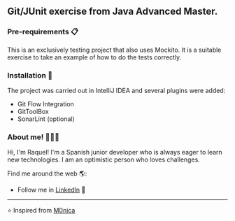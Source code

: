 ## Git/JUnit exercise from Java Advanced Master.

### Pre-requirements 📋
This is an exclusively testing project that also uses Mockito. It is a suitable exercise to take an example of how to do the tests correctly.

### Installation 🔧
The project was carried out in IntelliJ IDEA and several plugins were added:
+ Git Flow Integration
+ GitToolBox
+ SonarLint (optional)

### About me! 👩🏾‍💻  

Hi, I'm Raquel! I'm a Spanish junior developer who is always eager to learn new technologies. I am an optimistic person who loves challenges.

Find me around the web 🌎:
- Follow me in <a href=https://www.linkedin.com/in/raquel-h-0485311a1/>Linkedln</a> 💼

---

⭐️ Inspired from [M0nica](https://github.com/M0nica)

